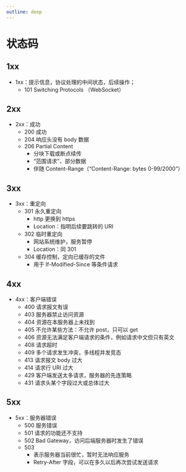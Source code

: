 ```yaml
---
outline: deep
---
```

# 状态码
## 1xx
- 1xx：提示信息，协议处理的中间状态，后续操作；
  - 101 Switching Protocols （WebSocket）
## 2xx
- 2xx：成功
  - 200 成功
  - 204 响应头没有 body 数据
  - 206 Partial Content
    - 分块下载或断点续传
    - “范围请求”、部分数据
    - 伴随 Content-Range（“Content-Range: bytes 0-99/2000”）
## 3xx
- 3xx：重定向
  - 301 永久重定向
    - http 更换到 https
    - Location：指明后续要跳转的 URI
  - 302 临时重定向
    - 网站系统维护，服务暂停
    - Location：同 301
  - 304 缓存控制，定向已缓存的文件
    - 用于 If-Modified-Since 等条件请求
## 4xx
- 4xx：客户端错误
  - 400 请求报文有误
  - 403 服务器禁止访问资源
  - 404 资源在本服务器上未找到
  - 405 不允许某些方法：不允许 post，只可以 get
  - 406 资源无法满足客户端请求的条件，例如请求中文但只有英文
  - 408 请求超时
  - 409 多个请求发生冲突，多线程并发竞态
  - 413 请求报文 body 过大
  - 414 请求行 URI 过大
  - 429 客户端发送太多请求，服务器的先连策略
  - 431 请求头某个字段过大或总体过大
## 5xx
- 5xx：服务器错误
  - 500 服务错误
  - 501 请求的功能还不支持
  - 502 Bad Gateway，访问后端服务器时发生了错误
  - 503
    - 表示服务器当前很忙，暂时无法响应服务
    - Retry-After 字段，可以在多久以后再次尝试发送请求
